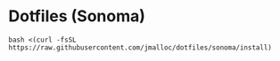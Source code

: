 # Dotfiles (Sonoma)

```shell
bash <(curl -fsSL https://raw.githubusercontent.com/jmalloc/dotfiles/sonoma/install)
```
